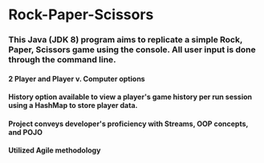 # Rock-Paper-Scissors

### This Java (JDK 8) program aims to replicate a simple Rock, Paper, Scissors game using the console. All user input is done through the command line. 

#### 2 Player and Player v. Computer options 
#### History option available to view a player's game history per run session using a HashMap to store player data.
#### Project conveys developer's proficiency with Streams, OOP concepts, and POJO
#### Utilized Agile methodology
